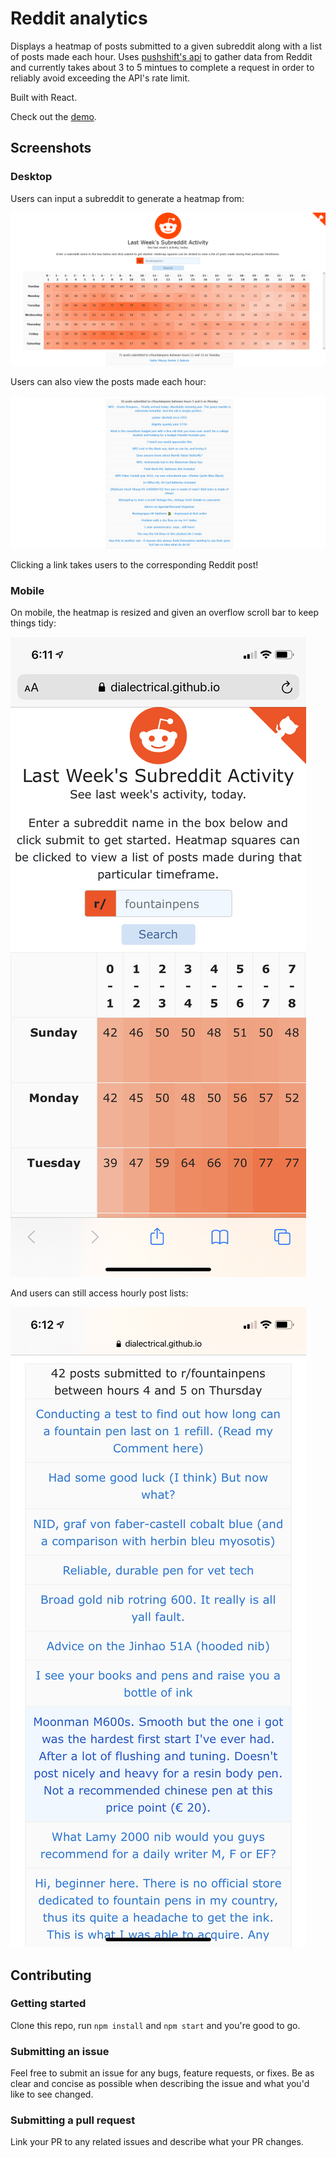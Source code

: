 # Reddit analytics

Displays a heatmap of posts submitted to a given subreddit along with a list of posts made each hour. Uses [pushshift's api](https://github.com/pushshift/api) to gather data from Reddit and currently takes about 3 to 5 mintues to complete a request in order to reliably avoid exceeding the API's rate limit. 

Built with React.

Check out the [demo](https://dialectrical.github.io/reddit-analytics/).

## Screenshots

### Desktop

Users can input a subreddit to generate a heatmap from:

![alt](./assets/screenshot1.png)

Users can also view the posts made each hour:

![alt](./assets/screenshot2.png)

Clicking a link takes users to the corresponding Reddit post!

### Mobile

On mobile, the heatmap is resized and given an overflow scroll bar to keep things tidy:

![alt](./assets/screenshotMobile1.PNG)

And users can still access hourly post lists:

![alt](./assets/screenshotMobile2.PNG)

## Contributing

### Getting started

Clone this repo, run `npm install` and `npm start` and you're good to go.

### Submitting an issue

Feel free to submit an issue for any bugs, feature requests, or fixes. Be as clear and concise as possible when describing the issue and what you'd like to see changed.

### Submitting a pull request

Link your PR to any related issues and describe what your PR changes.
